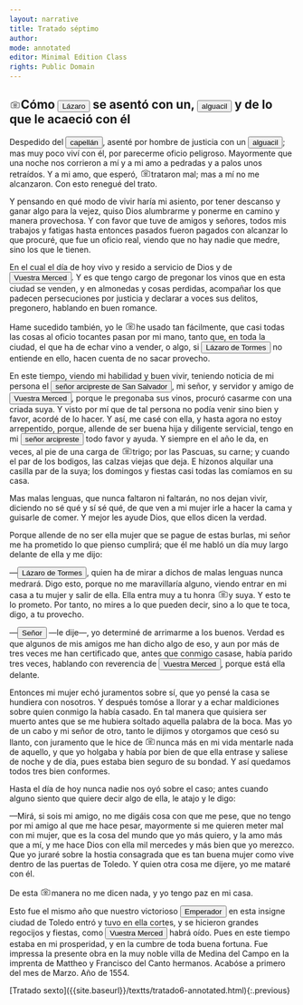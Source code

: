 ```yaml
---
layout: narrative
title: Tratado séptimo
author:
mode: annotated
editor: Minimal Edition Class
rights: Public Domain
---
```


  
## <a href="http://minilazarillo.github.io/assets/facsimile/Medina-1554_062.jpg"><img src="/assets/icon2.png" style="display:inline-block; margin-bottom:-3px;"></a>Cómo <button data-balloon-pos="up" data-balloon-length="large" data-balloon='es el protagonista de la obra desde cuya perspectiva el libro está escrito. Nacido en el seno de una familia pobre que no puede alimentarlo, Lázaro pasa al servicio de diversos amos que le infligen duras condiciones de vida siendo el hambre su principal preocupación. A lo largo de su niñez y adolescencia y de las aventuras en las que se ve envuelto, aprende a ser asusto y a sobrevivir.'>Lázaro</button> se asentó con un, <button data-balloon-pos="up" data-balloon-length="large" data-balloon='es un oficial de ley que, la mayoría de las veces, trabaja con un escribano. En el Lazarillo, hay tres alguaciles. El primero aparece en el Tratado 3 interrogando a Lázaro, juntamente con el escribano, sobre su amo, el escudero; el segundo alguacil es el cómplice del buldero, el quinto amo de Lázaro, y es un personaje corrupto que participa en una farsa para vender bulas. Finalmente, el tercer alguacil es el último amo de Lázaro con el que no estará por muy largo tiempo pues considera el trabajo demasiado peligroso. '>alguacil</button> y de lo que le acaeció con él

  
Despedido del <button data-balloon-pos="up" data-balloon-length="large" data-balloon='es el séptimo amo de Lázaro, después de haber trabajado al servicio de un pintor. Por primera vez, Lázaro empieza a trabajar a cambio de dinero en lugar de sólo por alimento. Con este amo logra comprarse ropa buena y, al fin, se despide con vistas a un trabajo mejor.'>capellán</button>, asenté por hombre de justicia con un <button data-balloon-pos="up" data-balloon-length="large" data-balloon='es un oficial de ley que, la mayoría de las veces, trabaja con un escribano. En el Lazarillo, hay tres alguaciles. El primero aparece en el Tratado 3 interrogando a Lázaro, juntamente con el escribano, sobre su amo, el escudero; el segundo alguacil es el cómplice del buldero, el quinto amo de Lázaro, y es un personaje corrupto que participa en una farsa para vender bulas. Finalmente, el tercer alguacil es el último amo de Lázaro con el que no estará por muy largo tiempo pues considera el trabajo demasiado peligroso. '>alguacil</button>; mas muy poco viví con él, por parecerme oficio peligroso. Mayormente que una noche nos corrieron a mí y a mi amo a pedradas y a palos unos retraídos. Y a mi amo, que esperó, <a href="http://minilazarillo.github.io/assets/facsimile/Medina-1554_062.jpg"><img src="/assets/icon2.png" style="display:inline-block; margin-bottom:-3px;"></a>trataron mal; mas a mí no me alcanzaron. Con esto renegué del trato.
 
Y pensando en qué modo de vivir haría mi asiento, por tener descanso y ganar algo para la vejez, quiso Dios alumbrarme y ponerme en camino y manera provechosa. Y con favor que tuve de amigos y señores, todos mis trabajos y fatigas hasta entonces pasados fueron pagados con alcanzar lo que procuré, que fue un oficio real, viendo que no hay nadie que medre, sino los que le tienen.
 
En el cual el día de hoy vivo y resido a servicio de Dios y de <button data-balloon-pos="up" data-balloon-length="large" data-balloon=' se refiere al lector a quien Lázaro se dirige. El término es el equivalente al “usted” moderno e implica respeto así como la consciencia de dirigirse a un público.'>Vuestra Merced</button>. Y es que tengo cargo de pregonar los vinos que en esta ciudad se venden, y en almonedas y cosas perdidas, acompañar los que padecen persecuciones por justicia y declarar a voces sus delitos, pregonero, hablando en buen romance.
  
Hame sucedido también, yo le <a href="http://minilazarillo.github.io/assets/facsimile/Medina-1554_063.jpg"><img src="/assets/icon2.png" style="display:inline-block; margin-bottom:-3px;"></a>he usado tan fácilmente, que casi todas las cosas al oficio tocantes pasan por mi mano, tanto que, en toda la ciudad, el que ha de echar vino a vender, o algo, si <button data-balloon-pos="up" data-balloon-length="large" data-balloon='es el protagonista de la obra desde cuya perspectiva el libro está escrito. Nacido en el seno de una familia pobre que no puede alimentarlo, Lázaro pasa al servicio de diversos amos que le infligen duras condiciones de vida siendo el hambre su principal preocupación. A lo largo de su niñez y adolescencia y de las aventuras en las que se ve envuelto, aprende a ser asusto y a sobrevivir.'>Lázaro de Tormes</button> no entiende en ello, hacen cuenta de no sacar provecho.
 
En este tiempo, viendo mi habilidad y buen vivir, teniendo noticia de mi persona el <button data-balloon-pos="up" data-balloon-length="large" data-balloon='pertenece a la clase eclesiástica y gestiona las iglesias del área. Después de los servicios prestados al alguacil, el arcipreste propone a Lázaro un matrimonio con una de sus sirvientas.'>señor arcipreste de San Salvador</button>, mi señor, y servidor y amigo de <button data-balloon-pos="up" data-balloon-length="large" data-balloon=' se refiere al lector a quien Lázaro se dirige. El término es el equivalente al “usted” moderno e implica respeto así como la consciencia de dirigirse a un público.'>Vuestra Merced</button>, porque le pregonaba sus vinos, procuró casarme con una criada suya. Y visto por mí que de tal persona no podía venir sino bien y favor, acordé de lo hacer. Y así, me casé con ella, y hasta agora no estoy arrepentido, porque, allende de ser buena hija y diligente servicial, tengo en mi <button data-balloon-pos="up" data-balloon-length="large" data-balloon='pertenece a la clase eclesiástica y gestiona las iglesias del área. Después de los servicios prestados al alguacil, el arcipreste propone a Lázaro un matrimonio con una de sus sirvientas.'>señor arcipreste</button> todo favor y ayuda. Y siempre en el año le da, en veces, al pie de una carga de <a href="http://minilazarillo.github.io/assets/facsimile/Medina-1554_063.jpg"><img src="/assets/icon2.png" style="display:inline-block; margin-bottom:-3px;"></a>trigo; por las Pascuas, su carne; y cuando el par de los bodigos, las calzas viejas que deja. E hízonos alquilar una casilla par de la suya; los domingos y fiestas casi todas las comíamos en su casa.
 
Mas malas lenguas, que nunca faltaron ni faltarán, no nos dejan vivir, diciendo no sé qué y sí sé qué, de que ven a mi mujer irle a hacer la cama y guisarle de comer. Y mejor les ayude Dios, que ellos dicen la verdad. 
 
Porque allende de no ser ella mujer que se pague de estas burlas, mi señor me ha prometido lo que pienso cumplirá; que él me habló un día muy largo delante de ella y me dijo:
  
—<button data-balloon-pos="up" data-balloon-length="large" data-balloon='es el protagonista de la obra desde cuya perspectiva el libro está escrito. Nacido en el seno de una familia pobre que no puede alimentarlo, Lázaro pasa al servicio de diversos amos que le infligen duras condiciones de vida siendo el hambre su principal preocupación. A lo largo de su niñez y adolescencia y de las aventuras en las que se ve envuelto, aprende a ser asusto y a sobrevivir.'>Lázaro de Tormes</button>, quien ha de mirar a dichos de malas lenguas nunca medrará. Digo esto, porque no me maravillaría alguno, viendo entrar en mi casa a tu mujer y salir de ella. Ella entra muy a tu honra <a href="http://minilazarillo.github.io/assets/facsimile/Medina-1554_064.jpg"><img src="/assets/icon2.png" style="display:inline-block; margin-bottom:-3px;"></a>y suya. Y esto te lo prometo. Por tanto, no mires a lo que pueden decir, sino a lo que te toca, digo, a tu provecho.
   
—<button data-balloon-pos="up" data-balloon-length="large" data-balloon='pertenece a la clase eclesiástica y gestiona las iglesias del área. Después de los servicios prestados al alguacil, el arcipreste propone a Lázaro un matrimonio con una de sus sirvientas.'>Señor</button> —le dije—, yo determiné de arrimarme a los buenos. Verdad es que algunos de mis amigos me han dicho algo de eso, y aun por más de tres veces me han certificado que, antes que conmigo casase, había parido tres veces, hablando con reverencia de <button data-balloon-pos="up" data-balloon-length="large" data-balloon=' se refiere al lector a quien Lázaro se dirige. El término es el equivalente al “usted” moderno e implica respeto así como la consciencia de dirigirse a un público.'>Vuestra Merced</button>, porque está ella delante.
  
Entonces mi mujer echó juramentos sobre sí, que yo pensé la casa se hundiera con nosotros. Y después tomóse a llorar y a echar maldiciones sobre quien conmigo la había casado. En tal manera que quisiera ser muerto antes que se me hubiera soltado aquella palabra de la boca. Mas yo de un cabo y mi señor de otro, tanto le dijimos y otorgamos que cesó su llanto, con juramento que le hice de <a href="http://minilazarillo.github.io/assets/facsimile/Medina-1554_064.jpg"><img src="/assets/icon2.png" style="display:inline-block; margin-bottom:-3px;"></a>nunca más en mi vida mentarle nada de aquello, y que yo holgaba y había por bien de que ella entrase y saliese de noche y de día, pues estaba bien seguro de su bondad. Y así quedamos todos tres bien conformes.
 
Hasta el día de hoy nunca nadie nos oyó sobre el caso; antes cuando alguno siento que quiere decir algo de ella, le atajo y le digo:
  
—Mirá, si sois mi amigo, no me digáis cosa con que me pese, que no tengo por mi amigo al que me hace pesar, mayormente si me quieren meter mal con mi mujer, que es la cosa del mundo que yo más quiero, y la amo más que a mí, y me hace Dios con ella mil mercedes y más bien que yo merezco. Que yo juraré sobre la hostia consagrada que es tan buena mujer como vive dentro de las puertas de Toledo. Y quien otra cosa me dijere, yo me mataré con él.
  
De esta <a href="http://minilazarillo.github.io/assets/facsimile/Medina-1554_065.jpg"><img src="/assets/icon2.png" style="display:inline-block; margin-bottom:-3px;"></a>manera no me dicen nada, y yo tengo paz en mi casa.
 
Esto fue el mismo año que nuestro victorioso <button data-balloon-pos="up" data-balloon-length="large" data-balloon='fue hijo de Juana I de Castilla (la Loca) y Felipe I el Hermoso. Reinó los territorios hispánicos con el nombre de Carlos I hasta el 1516, una vez muerto su abuelo paterno, Maximiliano I de Hasburgo, heredó el Sacro Imperio Romano Germánico adoptando el nombre de Carlos V.'>Emperador</button> en esta insigne ciudad de Toledo entró y tuvo en ella cortes, y se hicieron grandes regocijos y fiestas, como <button data-balloon-pos="up" data-balloon-length="large" data-balloon=' se refiere al lector a quien Lázaro se dirige. El término es el equivalente al “usted” moderno e implica respeto así como la consciencia de dirigirse a un público.'>Vuestra Merced</button> habrá oído. Pues en este tiempo estaba en mi prosperidad, y en la cumbre de toda buena fortuna.
     Fue impressa la presente obra en la muy noble villa de Medina del Campo en la imprenta de Mattheo y Francisco del Canto hermanos. Acabóse a primero del mes de Marzo. Año de 1554.  

<div class="inline-nav" markdown="1">
[Tratado sexto]({{site.baseurl}}/textts/tratado6-annotated.html){:.previous}

</div>